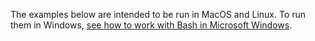 The examples below are intended to be run in MacOS and Linux. To run them in Windows, [see how to work with Bash in Microsoft Windows](../../overview/concepts/console-syntax-guide.md).